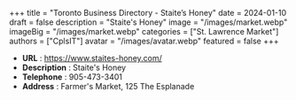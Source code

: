 +++
title = "Toronto Business Directory - Staite’s Honey"
date = 2024-01-10
draft = false
description = "Staite's Honey"
image = "/images/market.webp"
imageBig = "/images/market.webp"
categories = ["St. Lawrence Market"]
authors = ["CplsIT"]
avatar = "/images/avatar.webp"
featured = false
+++


* **URL** :  https://www.staites-honey.com/
* **Description** : Staite's Honey
* **Telephone** : 905-473-3401
* **Address** : Farmer's Market, 125 The Esplanade
